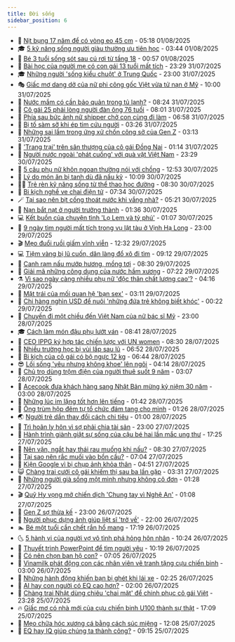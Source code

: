 ```yaml
---
title: Đời sống
sidebar_position: 6
---
```


<!-- vnexpress-doi-song:START -->
- 🚀 [Nịt bụng 17 năm để có vòng eo 45 cm](https://vnexpress.net/nit-bung-17-nam-de-co-vong-eo-45-cm-4921131.html) - 05:18 01/08/2025
- 🎓 [5 kỹ năng sống người giàu thường ưu tiên học](https://vnexpress.net/5-ky-nang-song-nguoi-giau-thuong-uu-tien-hoc-4920687.html) - 03:44 01/08/2025
- 🚦 [Bé 3 tuổi sống sót sau cú rơi từ tầng 18](https://vnexpress.net/be-3-tuoi-song-sot-sau-cu-roi-tu-tang-18-4921227.html) - 00:57 01/08/2025
- 🦣 [Bài học của người mẹ có con gái 13 tuổi mất tích](https://vnexpress.net/bai-hoc-cua-nguoi-me-co-con-gai-13-tuoi-mat-tich-4920809.html) - 23:29 31/07/2025
- 🎓 [Những người &#39;sống kiểu chuột&#39; ở Trung Quốc](https://vnexpress.net/nhung-nguoi-song-kieu-chuot-o-trung-quoc-4920962.html) - 23:00 31/07/2025
- 🎭 [Giấc mơ dang dở của nữ phi công gốc Việt vừa tử nạn ở Mỹ](https://vnexpress.net/giac-mo-dang-do-cua-nu-phi-cong-goc-viet-vua-tu-nan-o-my-4921221.html) - 10:00 31/07/2025
- 🦅 [Nước mắm có cần bảo quản trong tủ lạnh?](https://vnexpress.net/nuoc-mam-co-can-bao-quan-trong-tu-lanh-4921192.html) - 08:24 31/07/2025
- 🎃 [Cô gái 25 phải lòng người đàn ông 76 tuổi](https://vnexpress.net/co-gai-25-phai-long-nguoi-dan-ong-76-tuoi-4921028.html) - 08:01 31/07/2025
- 💪 [Phía sau bức ảnh nữ shipper chở con cùng đi làm](https://vnexpress.net/phia-sau-buc-anh-nu-shipper-cho-con-cung-di-lam-4921118.html) - 06:58 31/07/2025
- 🐻 [Bị tố sàm sỡ khi ép tim cứu người](https://vnexpress.net/bi-to-sam-so-khi-ep-tim-cuu-nguoi-4921019.html) - 03:26 31/07/2025
- 🧠 [Những sai lầm trong ứng xử chốn công sở của Gen Z](https://vnexpress.net/nhung-sai-lam-trong-ung-xu-chon-cong-so-cua-gen-z-4920666.html) - 03:13 31/07/2025
- 🐘 [&#39;Trang trại&#39; trên sân thượng của cô gái Đồng Nai](https://vnexpress.net/trang-trai-tren-san-thuong-cua-co-gai-dong-nai-4919736.html) - 01:14 31/07/2025
- 👹 [Người nước ngoài &#39;phát cuồng&#39; với quà vặt Việt Nam](https://vnexpress.net/nguoi-nuoc-ngoai-phat-cuong-voi-qua-vat-viet-nam-4919958.html) - 23:29 30/07/2025
- 💂 [5 câu phụ nữ khôn ngoan thường nói với chồng](https://vnexpress.net/5-cau-phu-nu-khon-ngoan-thuong-noi-voi-chong-4919543.html) - 12:53 30/07/2025
- 🦍 [Lý do món ăn bị tanh dù đã nấu kỹ](https://vnexpress.net/ly-do-mon-an-bi-tanh-du-da-nau-ky-4920860.html) - 10:09 30/07/2025
- 🧑‍🏫 [Trẻ rèn kỹ năng sống từ thể thao học đường](https://vnexpress.net/tre-ren-ky-nang-song-tu-the-thao-hoc-duong-4920158.html) - 08:30 30/07/2025
- 🧰 [Bi kịch nghề ve chai điện tử](https://vnexpress.net/bi-kich-nghe-ve-chai-dien-tu-4920681.html) - 07:34 30/07/2025
- 🪄 [Tại sao nên bịt cống thoát nước khi vắng nhà?](https://vnexpress.net/tai-sao-nen-bit-cong-thoat-nuoc-khi-vang-nha-4920607.html) - 05:21 30/07/2025
- 🐲 [Nạn bắt nạt ở người trưởng thành](https://vnexpress.net/nan-bat-nat-o-nguoi-truong-thanh-4920499.html) - 01:36 30/07/2025
- 💻 [Kết buồn của chuyện tình &#39;Lọ Lem và tỷ phú&#39;](https://vnexpress.net/ket-buon-cua-chuyen-tinh-lo-lem-va-ty-phu-4920201.html) - 01:07 30/07/2025
- 🐘 [9 ngày tìm người mất tích trong vụ lật tàu ở Vịnh Hạ Long](https://vnexpress.net/9-ngay-tim-nguoi-mat-tich-trong-vu-lat-tau-o-vinh-ha-long-4920338.html) - 23:00 29/07/2025
- 🎬 [Mẹo đuổi ruồi giấm vĩnh viễn](https://vnexpress.net/meo-duoi-ruoi-giam-vinh-vien-4919504.html) - 12:32 29/07/2025
- 💻 [Tiệm vàng bị lũ cuốn, dân làng đổ xô đi tìm](https://vnexpress.net/tiem-vang-bi-lu-cuon-dan-lang-do-xo-di-tim-4920267.html) - 09:12 29/07/2025
- 🧰 [Canh rạm nấu mướp hương, mồng tơi](https://vnexpress.net/doi-song-cooking-canh-ram-nau-muop-huong-mong-toi-4919883.html) - 08:30 29/07/2025
- 🫣 [Giải mã những công dụng của nước hầm xương](https://vnexpress.net/doi-song-cooking-cong-dung-cua-nuoc-ham-xuong-4919995.html) - 07:22 29/07/2025
- ⚗️ [Vì sao ngày càng nhiều phụ nữ &#39;độc thân chất lượng cao&#39;?](https://vnexpress.net/vi-sao-ngay-cang-nhieu-phu-nu-doc-than-chat-luong-cao-4920001.html) - 04:16 29/07/2025
- 🌊 [Mặt trái của mối quan hệ &#39;bạn sex&#39;](https://vnexpress.net/mat-trai-cua-moi-quan-he-ban-sex-4919538.html) - 03:11 29/07/2025
- 💃 [Chi hàng nghìn USD để nuôi &#39;những đứa trẻ không biết khóc&#39;](https://vnexpress.net/chi-hang-nghin-usd-de-nuoi-nhung-dua-tre-khong-biet-khoc-4919768.html) - 00:22 29/07/2025
- 🦆 [Chuyến đi một chiều đến Việt Nam của nữ bác sĩ Mỹ](https://vnexpress.net/chuyen-di-mot-chieu-den-viet-nam-cua-nu-bac-si-my-4917913.html) - 23:00 28/07/2025
- 🎓 [Cách làm món đậu phụ lướt ván](https://vnexpress.net/doi-song-cooking-dau-phu-luot-van-4919868.html) - 08:41 28/07/2025
- 💪 [CEO IPPG ký hợp tác chiến lược với UN women](https://vnexpress.net/ceo-ippg-ky-hop-tac-chien-luoc-voi-un-women-4919853.html) - 08:30 28/07/2025
- 🤔 [Nhiều trường học bị vùi lấp sau lũ](https://vnexpress.net/nhieu-truong-hoc-bi-vui-lap-sau-lu-4919592.html) - 06:52 28/07/2025
- 🧰 [Bi kịch của cô gái có bộ ngực 12 kg](https://vnexpress.net/bi-kich-cua-co-gai-co-bo-nguc-12-kg-4919753.html) - 06:44 28/07/2025
- 😎 [Lối sống &#39;yêu nhưng không khoe&#39; lên ngôi](https://vnexpress.net/loi-song-yeu-nhung-khong-khoe-len-ngoi-4919525.html) - 04:14 28/07/2025
- 🌮 [Chủ trọ dùng trộm điện của người thuê suốt 9 năm](https://vnexpress.net/chu-tro-dung-trom-dien-cua-nguoi-thue-suot-9-nam-4919624.html) - 03:07 28/07/2025
- 🧠 [Acecook đưa khách hàng sang Nhật Bản mừng kỷ niệm 30 năm](https://vnexpress.net/acecook-dua-khach-hang-sang-nhat-ban-mung-ky-niem-30-nam-4918831.html) - 03:00 28/07/2025
- 🎡 [Những lúc im lặng tốt hơn lên tiếng](https://vnexpress.net/nhung-luc-im-lang-tot-hon-len-tieng-4919454.html) - 01:42 28/07/2025
- 🎡 [Ông trùm hộp đêm tự tổ chức đám tang cho mình](https://vnexpress.net/ong-trum-hop-dem-tu-to-chuc-dam-tang-cho-minh-4919565.html) - 01:26 28/07/2025
- 🌏 [Người trẻ dần thay đổi cách chi tiêu](https://vnexpress.net/nguoi-tre-dan-thay-doi-cach-chi-tieu-4919536.html) - 01:00 28/07/2025
- 🐻 [Trì hoãn ly hôn vì sợ phải chia tài sản](https://vnexpress.net/tri-hoan-ly-hon-vi-so-phai-chia-tai-san-4916071.html) - 23:00 27/07/2025
- 💂 [Hành trình giành giật sự sống của cậu bé hai lần mắc ung thư](https://vnexpress.net/hanh-trinh-gianh-giat-su-song-cua-cau-be-hai-lan-mac-ung-thu-4919519.html) - 17:25 27/07/2025
- 🥸 [Nên vặn, ngắt hay thái rau muống khi nấu?](https://vnexpress.net/doi-song-cooking-nen-van-ngat-hay-thai-rau-muong-khi-nau-4919424.html) - 08:30 27/07/2025
- 🌋 [Tại sao nên rắc muối vào bồn cầu?](https://vnexpress.net/tai-sao-nen-rac-muoi-vao-bon-cau-4919397.html) - 07:04 27/07/2025
- 🦩 [Kiện Google vì bị chụp ảnh khỏa thân](https://vnexpress.net/kien-google-vi-bi-chup-anh-khoa-than-4919406.html) - 04:51 27/07/2025
- 😺 [Chàng trai cưới cô gái khiếm thị sau ba lần gặp](https://vnexpress.net/chang-trai-cuoi-co-gai-khiem-thi-sau-ba-lan-gap-4918333.html) - 03:31 27/07/2025
- 🐻 [Những người già sống một mình nhưng không cô đơn](https://vnexpress.net/nhung-nguoi-gia-song-mot-minh-nhung-khong-co-don-4919304.html) - 01:28 27/07/2025
- 🎬 [Quỹ Hy vọng mở chiến dịch &#39;Chung tay vì Nghệ An&#39;](https://vnexpress.net/quy-hy-vong-mo-chien-dich-chung-tay-vi-nghe-an-4919349.html) - 01:08 27/07/2025
- 🎊 [Gen Z sợ thừa kế](https://vnexpress.net/gen-z-so-thua-ke-4919300.html) - 23:00 26/07/2025
- 💄 [Người phục dựng ảnh giúp liệt sĩ &#39;trở về&#39;](https://vnexpress.net/nguoi-phuc-dung-anh-giup-liet-si-tro-ve-4918799.html) - 22:00 26/07/2025
- 🏊 [Bé một tuổi cắn chết rắn hổ mang](https://vnexpress.net/be-mot-tuoi-can-chet-ran-ho-mang-4919343.html) - 17:19 26/07/2025
- 🌜 [5 hành vi của người vợ vô tình phá hỏng hôn nhân](https://vnexpress.net/5-hanh-vi-cua-nguoi-vo-vo-tinh-pha-hong-hon-nhan-4919268.html) - 10:24 26/07/2025
- 🤡 [Thuyết trình PowerPoint để tìm người yêu](https://vnexpress.net/thuyet-trinh-powerpoint-de-tim-nguoi-yeu-4919281.html) - 10:19 26/07/2025
- 🥰 [Có nên chọn bạn hộ con?](https://vnexpress.net/co-nen-chon-ban-ho-con-4913529.html) - 07:05 26/07/2025
- 🦍 [Vinamilk phát động con các nhân viên vẽ tranh tặng cựu chiến binh](https://vnexpress.net/vinamilk-phat-dong-con-cac-nhan-vien-ve-tranh-tang-cuu-chien-binh-4919026.html) - 03:00 26/07/2025
- 🫣 [Những hành động khiến bạn bị ghét khi lái xe](https://vnexpress.net/nhung-hanh-dong-khien-ban-bi-ghet-khi-lai-xe-4919076.html) - 02:25 26/07/2025
- 🚦 [AI hay con người có EQ cao hơn?](https://vnexpress.net/ai-hay-con-nguoi-co-eq-cao-hon-4919157.html) - 02:00 26/07/2025
- 🐘 [Chàng trai Nhật dùng chiêu &#39;chai mặt&#39; để chinh phục cô gái Việt](https://vnexpress.net/chang-trai-nhat-dung-chieu-chai-mat-de-chinh-phuc-co-gai-viet-4912655.html) - 23:28 25/07/2025
- 🔥 [Giấc mơ có nhà mới của cựu chiến binh U100 thành sự thật](https://vnexpress.net/giac-mo-co-nha-moi-cua-cuu-chien-binh-u100-thanh-su-that-4918938.html) - 17:09 25/07/2025
- 🎃 [Mẹo chữa hóc xương cá bằng cách súc miệng](https://vnexpress.net/meo-chua-hoc-xuong-ca-bang-cach-suc-mieng-4918658.html) - 12:08 25/07/2025
- 🥳 [EQ hay IQ giúp chúng ta thành công?](https://vnexpress.net/eq-hay-iq-giup-chung-ta-thanh-cong-4918826.html) - 09:15 25/07/2025<!-- vnexpress-doi-song:END -->
